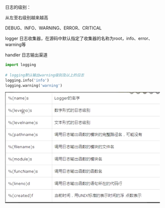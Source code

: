 日志的级别：

从左至右级别越来越高

DEBUG、INFO、WARNING、ERROR、CRITICAL



logger 日志收集器，在源码中默认指定了收集器的名称为root，info、error、warning等

handler 日志输出渠道



```python
import logging

# logging默认输出warning级别及以上的日志
logging.info('info')
logging.warning('warning')
```



![1553851365391](1553851365391.png)